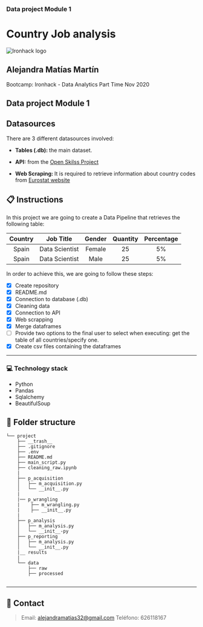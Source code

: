 ### Data project Module 1
# Country Job analysis 

![Ironhack logo](https://i.imgur.com/1QgrNNw.png)

## Alejandra Matías Martín

Bootcamp: Ironhack - Data Analytics Part Time Nov 2020

Data project Module 1
---

	

## Datasources

There are 3 different datasources involved:

- <strong>Tables (.db): </strong> the main dataset.

- <strong>API:</strong> from the [Open Skilss Project](http://dataatwork.org/data/)

- <strong>Web Scraping: </strong> It is required to retrieve information about country codes from [Eurostat website](https://ec.europa.eu/eurostat/statistics-explained/index.php/Glossary:Country_codes)


## :clipboard: Instructions

In this project we are going to create a Data Pipeline that retrieves the following table:

| Country       | Job Title      | Gender | Quantity | Percentage |
| :-----------: |:-------------: | :-----:| :-------:| :---------:|
| Spain         | Data Scientist | Female | 25       | 5%         | 
| Spain         | Data Scientist | Male   | 25       | 5%         |

In order to achieve this, we are going to follow these steps: 
- [x] Create repository
- [x] README.md
- [x] Connection to database (.db)
- [x] Cleaning data
- [x] Connection to API
- [x] Web scrapping
- [x] Merge dataframes
- [ ] Provide two options to the final user to select when executing: get the table of all countries/specify one.
- [x] Create csv files containing the dataframes
___
### :computer: **Technology stack**
- Python
- Pandas
- Sqlalchemy
- BeautifulSoup


## :file_folder: Folder structure
```
└── project
    ├── __trash__
    ├── .gitignore
    ├── .env
    ├── README.md
    ├── main_script.py
    ├── cleaning_raw.ipynb
    |
    ├── p_acquisition
    │   ├── m_acquisition.py
    │   └── __init__.py
    |
    |── p_wrangling
    |    ├── m_wrangling.py
    |    ├── __init__.py
    |   
    ├── p_analysis
    │   ├── m_analysis.py
    │   └── __init__-py
    ├── p_reporting
    │   ├── m_analysis.py
    │   └── __init__.py
    |__ results
    |
    └── data
        ├── raw
        ├── processed
    
```
	
---

## :love_letter: Contact
> Email: <alejandramatias32@gmail.com>
> Teléfono: 626118167
